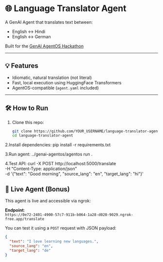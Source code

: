 # 🌐 Language Translator Agent

A GenAI Agent that translates text between:
- English ↔ Hindi
- English ↔ German

Built for the [GenAI AgentOS Hackathon](https://github.com/genai-works-org/genai-agentos)

---

## 💡 Features

- Idiomatic, natural translation (not literal)
- Fast, local execution using HuggingFace Transformers
- AgentOS-compatible (`agent.yaml` included)

---

## 🛠️ How to Run

1. Clone this repo:
   ```bash
   git clone https://github.com/YOUR_USERNAME/language-translator-agent.git
   cd language-translator-agent
2.Install dependencies:
pip install -r requirements.txt

3.Run agent:
../genai-agentos/agentos run .

4.Test API:
curl -X POST http://localhost:5000/translate \
  -H "Content-Type: application/json" \
  -d '{"text": "Good morning", "source_lang": "en", "target_lang": "hi"}'

## 🔗 Live Agent (Bonus)

This agent is live and accessible via ngrok:

**Endpoint**:  
`https://0e72-2401-4900-57c7-911b-b064-1a28-d020-9029.ngrok-free.app/translate`

You can test it using a `POST` request with JSON payload:
```json
{
  "text": "I love learning new languages.",
  "source_lang": "en",
  "target_lang": "de"
}

